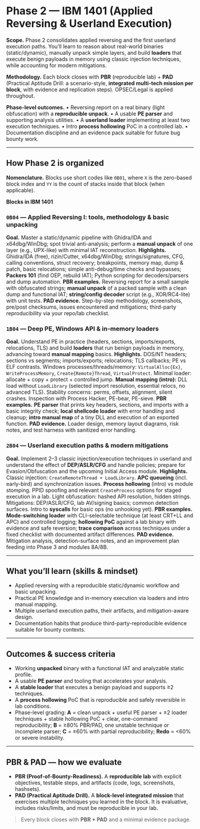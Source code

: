 
# Phase 2 — IBM 1401 (Applied Reversing & Userland Execution)

**Scope.** Phase 2 consolidates applied reversing and the first userland execution paths. You’ll learn to reason about real-world binaries (static/dynamic), manually unpack simple layers, and build **loaders** that execute benign payloads in memory using classic injection techniques, while accounting for modern mitigations.

**Methodology.** Each block closes with **PBR** (reproducible lab) + **PAD** (Practical Aptitude Drill: a scenario-style, **integrated multi-tech mission per block**, with evidence and replication steps). OPSEC/Legal is applied throughout.

**Phase-level outcomes.**
• Reversing report on a real binary (light obfuscation) with a **reproducible unpack**. • A usable **PE parser** and supporting analysis utilities. • A **userland loader** implementing at least two execution techniques. • Intro **process hollowing** PoC in a controlled lab. • Documentation discipline and an evidence pack suitable for future bug bounty work.

---

## How Phase 2 is organized

**Nomenclature.** Blocks use short codes like `0B01`, where `X` is the zero-based block index and `YY` is the count of stacks inside that block (when applicable).

**Blocks in IBM 1401**

### `0B04` — Applied Reversing I: tools, methodology & basic unpacking

**Goal.** Master a static/dynamic pipeline with Ghidra/IDA and x64dbg/WinDbg; spot trivial anti-analysis; perform a **manual unpack** of one layer (e.g., UPX-like) with minimal IAT reconstruction.
**Highlights.** Ghidra/IDA (free), rizin/Cutter, x64dbg/WinDbg; strings/signatures, CFG, calling conventions, struct recovery; breakpoints, memory map, dump & patch, basic relocations; simple anti-debug/time checks and bypasses; **Packers 101** (find OEP, rebuild IAT); Python scripting for decoders/parsers and dump automation.
**PBR examples.** Reversing report for a small sample with obfuscated strings; **manual unpack** of a packed sample with a clean dump and functional IAT; **string/config decoder** script (e.g., XOR/RC4-lite) with unit tests.
**PAD evidence.** Step-by-step methodology, screenshots, pre/post checksums, issues encountered and mitigations; third-party reproducibility via your repo/lab checklist.

### `1B04` — Deep PE, Windows API & in-memory loaders

**Goal.** Understand PE in practice (headers, sections, imports/exports, relocations, TLS) and build **loaders** that run benign payloads in memory, advancing toward **manual mapping** basics.
**Highlights.** DOS/NT headers; sections vs segments; imports/exports; relocations; TLS callbacks; PE vs ELF contrasts. Windows processes/threads/memory: `VirtualAlloc{Ex}`, `WriteProcessMemory`, `Create{Remote}Thread`, `VirtualProtect`. Minimal loader: allocate + copy + protect + controlled jump. **Manual mapping (intro):** DLL load without `LoadLibrary` (selected import resolution, essential relocs, no advanced TLS). Stability concerns: perms, offsets, alignment, silent crashes. Inspection with Process Hacker, PE-bear, PE-sieve.
**PBR examples.** **PE parser** that prints key headers, sections, and imports with a basic integrity check; **local shellcode loader** with error handling and cleanup; **intro manual map** of a tiny DLL and execution of an exported function.
**PAD evidence.** Loader design, memory layout diagrams, risk notes, and test harness with sanitized error handling.

### `2B04` — Userland execution paths & modern mitigations

**Goal.** Implement 2–3 classic injection/execution techniques in userland and understand the effect of **DEP/ASLR/CFG** and handle policies; prepare for Evasion/Obfuscation and the upcoming Initial Access module.
**Highlights.** Classic injection: `CreateRemoteThread + LoadLibrary`. **APC queueing** (incl. early-bird) and synchronization issues. **Process hollowing** (intro) vs module stomping. PPID spoofing and relevant `CreateProcess` options for staged execution in a lab. Light obfuscation: hashed API resolution, hidden strings. Mitigations: DEP/ASLR/CFG, lab AV/signing basics; common detection surfaces. Intro to **syscalls** for basic ops (no unhooking yet).
**PBR examples.** **Mode-switching loader** with CLI-selectable technique (at least CRT+LL and APC) and controlled logging; **hollowing PoC** against a lab binary with evidence and safe reversion; **trace comparison** across techniques under a fixed checklist with documented artifact differences.
**PAD evidence.** Mitigation analysis, detection-surface notes, and an improvement plan feeding into Phase 3 and modules 8A/8B.

---

## What you’ll learn (skills & mindset)

* Applied reversing with a reproducible static/dynamic workflow and basic unpacking.
* Practical PE knowledge and in-memory execution via loaders and intro manual mapping.
* Multiple userland execution paths, their artifacts, and mitigation-aware design.
* Documentation habits that produce third-party-reproducible evidence suitable for bounty contexts.

---

## Outcomes & success criteria

* Working **unpacked** binary with a functional IAT and analyzable static profile.
* A usable **PE parser** and tooling that accelerates your analysis.
* A **stable loader** that executes a benign payload and supports ≥2 techniques.
* A **process hollowing** PoC that is reproducible and safely reversible in lab conditions.
* Phase-level grading: **A** = clean unpack + useful PE parser + ≥2 loader techniques + stable hollowing PoC + clear, one-command reproducibility; **B** = ≥80% PBR/PAD, one unstable technique or incomplete parser; **C** = ≥60% with partial reproducibility; **Redo** = <60% or severe instability.

---

## PBR & PAD — how we evaluate

* **PBR (Proof-of-Bounty-Readiness).** A **reproducible lab** with explicit objectives, testable steps, and artifacts (code, logs, screenshots, hashsets).
* **PAD (Practical Aptitude Drill).** A **block-level integrated mission** that exercises multiple techniques you learned in the block. It is evaluative, includes risks/limits, and must be reproducible in your lab.

> Every block closes with **PBR + PAD** and a minimal evidence package.
